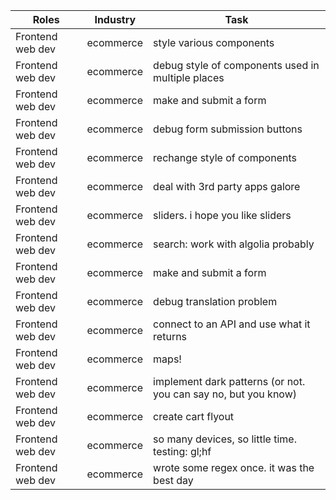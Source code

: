 | Roles            | Industry    | Task                                                           |
| ---------------- | ----------- | -------------------------------------------------------------- |
| Frontend web dev | ecommerce   | style various components                                       |
| Frontend web dev | ecommerce   | debug style of components used in multiple places              |
| Frontend web dev | ecommerce   | make and submit a form                                         |
| Frontend web dev | ecommerce   | debug form submission buttons                                  |
| Frontend web dev | ecommerce   | rechange style of components                                   |
| Frontend web dev | ecommerce   | deal with 3rd party apps galore                                |
| Frontend web dev | ecommerce   | sliders. i hope you like sliders                               |
| Frontend web dev | ecommerce   | search: work with algolia probably                             |
| Frontend web dev | ecommerce   | make and submit a form                                         |
| Frontend web dev | ecommerce   | debug translation problem                                      |
| Frontend web dev | ecommerce   | connect to an API and use what it returns                      |
| Frontend web dev | ecommerce   | maps!                                                          |
| Frontend web dev | ecommerce   | implement dark patterns (or not. you can say no, but you know) |
| Frontend web dev | ecommerce   | create cart flyout                                             |
| Frontend web dev | ecommerce   | so many devices, so little time. testing: gl;hf                |
| Frontend web dev | ecommerce   | wrote some regex once. it was the best day                     |

